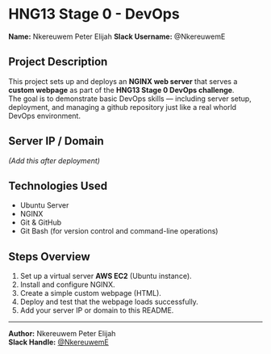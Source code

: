 # HNG13 Stage 0 - DevOps

**Name:** Nkereuwem Peter Elijah
**Slack Username:** @NkereuwemE

## Project Description
This project sets up and deploys an **NGINX web server** that serves a **custom webpage** as part of the **HNG13 Stage 0 DevOps challenge**.  
The goal is to demonstrate basic DevOps skills — including server setup, deployment, and managing a github repository just like a real whorld DevOps environment.

## Server IP / Domain
*(Add this after deployment)*

## Technologies Used
- Ubuntu Server 
- NGINX 
- Git & GitHub
- Git Bash (for version control and command-line operations)

## Steps Overview
1. Set up a virtual server **AWS EC2** (Ubuntu instance).
2. Install and configure NGINX.  
3. Create a simple custom webpage (HTML).  
4. Deploy and test that the webpage loads successfully.  
5. Add your server IP or domain to this README.

---

**Author:** Nkereuwem Peter Elijah  
**Slack Handle:** [@NkereuwemE](https://hng.tech/slack)
